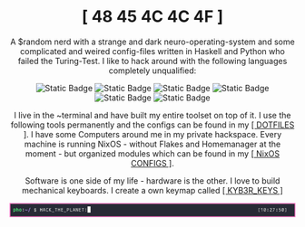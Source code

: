 <h1 align="center">[ 48 45 4C 4C 4F ]</h1>

<p align="center">A $random nerd with a strange and dark neuro-operating-system and some complicated and weired config-files written in Haskell and Python who failed the Turing-Test. I like to hack around with the following languages completely unqualified:</p>

<p align="center">
<img alt="Static Badge" src="https://img.shields.io/badge/Haskell-badge?style=flat-square&logo=haskell&logoColor=%23ffffff&logoSize=auto&labelColor=6272A4&color=6272A4&link=https%3A%2F%2Fxmonad.org%2F">
<img alt="Static Badge" src="https://img.shields.io/badge/python-badge?style=flat-square&logo=python&logoColor=%23ffffff&logoSize=auto&labelColor=6272A4&color=6272A4">
<img alt="Static Badge" src="https://img.shields.io/badge/html-badge?style=flat-square&logo=html5&logoColor=%23ffffff&logoSize=auto&labelColor=6272A4&color=6272A4">
<img alt="Static Badge" src="https://img.shields.io/badge/css-badge?style=flat-square&logo=css3&logoColor=%23ffffff&logoSize=auto&labelColor=6272A4&color=6272A4">
<img alt="Static Badge" src="https://img.shields.io/badge/bash-badge?style=flat-square&logo=gnubash&logoColor=%23ffffff&logoSize=auto&labelColor=6272A4&color=6272A4">
<img alt="Static Badge" src="https://img.shields.io/badge/nix-badge?style=flat-square&logo=nixos&logoColor=%23ffffff&logoSize=auto&labelColor=6272A4&color=6272A4">
</p>

<p align="center">I live in the ~terminal and have built my entire toolset on top of it. I use the following tools permanently and the configs can be found in my <a href="https://github.com/nerdbude/dotfiles">[ DOTFILES ]</a>. I have some Computers around me in my private hackspace. Every machine is running NixOS - without Flakes and Homemanager at the moment - but organized modules which can be found in my <a href="https://github.com/nerdbude/NixOS-Config">[ NixOS CONFIGS ]</a>.</p>

<p align="center">Software is one side of my life - hardware is the other. I love to build mechanical keyboards. I create a own keymap called <a href="https://github.com/nerdbude/Kyb3r_Keys">[ KYB3R_KEYS ]</a> </p>

<p align="center">
<img src="/img/terminal.png">
</p>
